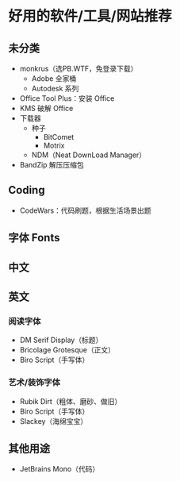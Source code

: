 # 好用的软件/工具/网站推荐

## 未分类
- monkrus（选PB.WTF，免登录下载）
  - Adobe 全家桶
  - Autodesk 系列
- Office Tool Plus：安装 Office
- KMS 破解 Office
- 下载器
  - 种子
    - BitComet
    - Motrix
  - NDM（Neat DownLoad Manager）
- BandZip 解压压缩包
## Coding
- CodeWars：代码刷题，根据生活场景出题

## 字体 Fonts
## 中文
## 英文
### 阅读字体
- DM Serif Display（标题）
- Bricolage Grotesque（正文）
- Biro Script（手写体）
### 艺术/装饰字体
- Rubik Dirt（粗体、磨砂、做旧）
- Biro Script（手写体）
- Slackey（海绵宝宝）
## 其他用途
- JetBrains Mono（代码）
